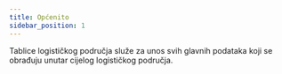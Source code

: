 ```yaml
---
title: Općenito
sidebar_position: 1
---
```


Tablice logističkog područja služe za unos svih glavnih podataka koji se obrađuju unutar cijelog logističkog područja.